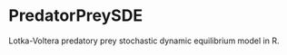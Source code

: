PredatorPreySDE
===============

Lotka-Voltera predatory prey stochastic dynamic equilibrium model in R.
